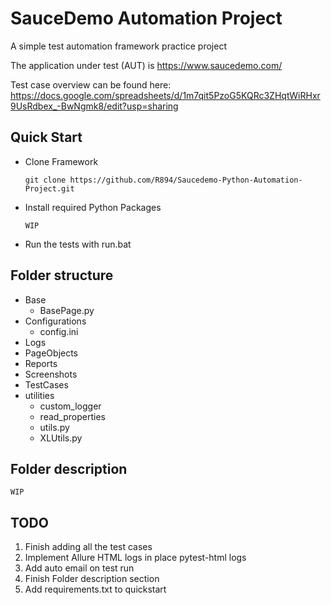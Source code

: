 # SauceDemo Automation Project

A simple test automation framework practice project

The application under test (AUT) is https://www.saucedemo.com/

Test case overview can be found here: https://docs.google.com/spreadsheets/d/1m7qit5PzoG5KQRc3ZHqtWiRHxr9UsRdbex_-BwNgmk8/edit?usp=sharing

## Quick Start
* Clone Framework

  `git clone https://github.com/R894/Saucedemo-Python-Automation-Project.git`
* Install required Python Packages

  `WIP`
* Run the tests with run.bat


## Folder structure
* Base
  * BasePage.py
* Configurations
  * config.ini
* Logs
* PageObjects
* Reports
* Screenshots
* TestCases
* utilities
  * custom_logger
  * read_properties
  * utils.py
  * XLUtils.py

## Folder description

`WIP`

## TODO

1. Finish adding all the test cases
2. Implement Allure HTML logs in place pytest-html logs
3. Add auto email on test run
4. Finish Folder description section
5. Add requirements.txt to quickstart
